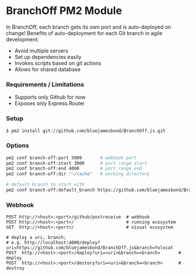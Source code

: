# BranchOff PM2 Module
In BranchOff, each branch gets its own port and is auto-deployed on change!
Benefits of auto-deployment for each Git branch in agile development:
 
 - Avoid multiple servers
 - Set up dependencies easily
 - Invokes scripts based on git actions 
 - Allows for shared database
 
### Requirements / Limitations
- Supports only Github for now
- Exposes only Express.Router

### Setup
```bash
$ pm2 install git://github.com/bluejamesbond/BranchOff.js.git
```

### Options
```bash
pm2 conf branch-off:port 5000       # webhook port
pm2 conf branch-off:start 3000      # port range start
pm2 conf branch-off:end 4000        # port range end
pm2 conf branch-off:dir "~/cache"   # working directory

# default branch to start with
pm2 conf branch-off:default_branch https://github.com/bluejamesbond/BranchOff.js#master 
```

### Webhook
```
POST http://<host>:<port>/github/postreceive  # webhook
POST http://<host>:<port>/                    # running ecosystem
GET  http://<host>:<port>/                    # visual ecosystem

# deploy a uri, branch; 
# e.g. http://localhost:4000/deploy?uri=https://github.com/bluejamesbond/BranchOff.js&branch=Yolocat
POST  http://<host>:<port>/deploy?uri=<uri>&branch=<branch>       # deploy
POST  http://<host>:<port>/destory?uri=<uri>&branch=<branch>      # destroy        
```